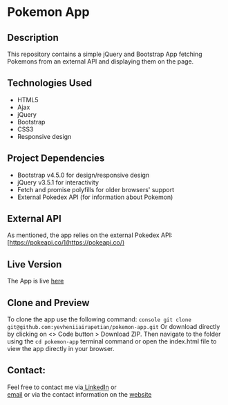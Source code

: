 # Pokemon App

## Description
This repository contains a simple jQuery and Bootstrap App fetching Pokemons from an external API and displaying them on the page.

## Technologies Used
- HTML5
- Ajax
- jQuery
- Bootstrap
- CSS3
- Responsive design

## Project Dependencies
- Bootstrap v4.5.0 for design/responsive design
- jQuery v3.5.1 for interactivity
- Fetch and promise polyfills for older browsers' support
- External Pokedex API (for information about Pokemon)

## External API 
As mentioned, the app relies on the external Pokedex API: 
[https://pokeapi.co/](https://pokeapi.co/) 

## Live Version
The App is live [here](https://yevheniiairapetian.github.io/pokemon-app/)

## Clone and Preview 
To clone the app use the following command:
```console git clone git@github.com:yevheniiairapetian/pokemon-app.git```
Or download directly by clicking on <> Code button > Download ZIP. Then navigate to the folder using the ```cd pokemon-app``` terminal command or open the index.html file to view the app directly in your browser.

## Contact:
Feel free to contact me via[ LinkedIn](https://www.linkedin.com/in/yevhenii-airapetian/) or  
[email](mailto:sonkozhenia11@gmail.com) or 
via the contact information on the [website](https://yevheniiairapetian.github.io/portfolio-website/contact.html) 





